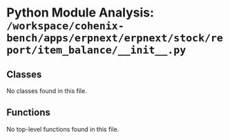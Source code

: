 # Python Module Analysis: `/workspace/cohenix-bench/apps/erpnext/erpnext/stock/report/item_balance/__init__.py`

## Classes

No classes found in this file.


## Functions

No top-level functions found in this file.
